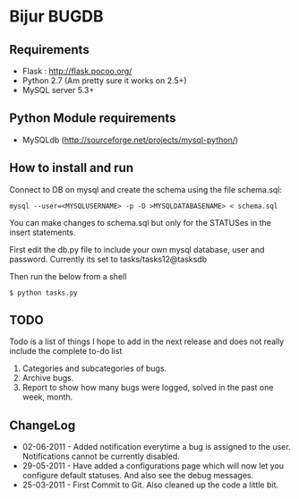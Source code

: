 # Bijur BUGDB

## Requirements

- Flask : http://flask.pocoo.org/
- Python 2.7 (Am pretty sure it works on 2.5+)
- MySQL server 5.3+

## Python Module requirements

- MySQLdb (http://sourceforge.net/projects/mysql-python/)

## How to install and run

Connect to DB on mysql and create the schema using the file schema.sql:

```mysql --user=<MYSQLUSERNAME> -p -D >MYSQLDATABASENAME> < schema.sql```

You can make changes to schema.sql but only for the STATUSes in the insert statements.

First edit the db.py file to include your own mysql database, user and password. Currently its set to tasks/tasks12@tasksdb

Then run the below from a shell

`$ python tasks.py`


## TODO

Todo is a list of things I hope to add in the next release and does not really include the complete to-do list

1. Categories and subcategories of bugs.
2. Archive bugs.
3. Report to show how many bugs were logged, solved in the past one week, month.


## ChangeLog

- 02-06-2011 - Added notification everytime a bug is assigned to the user. Notifications cannot be currently disabled.
- 29-05-2011 - Have added a configurations page which will now let you configure default statuses. And also see the debug messages.
- 25-03-2011 - First Commit to Git. Also cleaned up the code a little bit.
